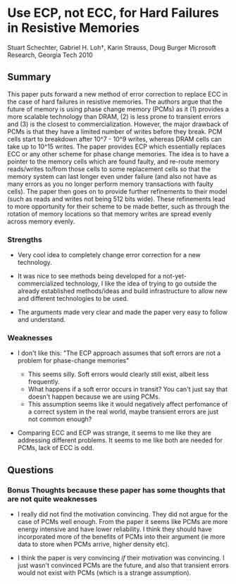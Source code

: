 # Use ECP, not ECC, for Hard Failures in Resistive Memories

Stuart Schechter, Gabriel H. Loh†, Karin Strauss, Doug Burger
Microsoft Research, Georgia Tech
2010

## Summary

This paper puts forward a new method of error correction to replace ECC in the case of hard failures in resistive memories. The authors argue that the future of memory is using phase change memory (PCMs) as it (1) provides a more scalable technology than DRAM, (2) is less prone to transient errors and (3) is the closest to commercialization. However, the major drawback of PCMs is that they have a limited number of writes before they break. PCM cells start to breakdown after 10^7 - 10^9 writes, whereas DRAM cells can take up to 10^15 writes. The paper provides ECP which essentially replaces ECC or any other scheme for phase change memories. The idea is to have a pointer to the memory cells which are found faulty, and re-route memory reads/writes to/from those cells to some replacement cells so that the memory system can last longer even under failure (and also not have as many errors as you no longer perform memory transactions with faulty cells). The paper then goes on to provide further refinements to their model (such as reads and writes not being 512 bits wide). These refinements lead to more opportunity for their scheme to be made better, such as through the rotation of memory locations so that memory writes are spread evenly across memory evenly.

### Strengths

- Very cool idea to completely change error correction for a new technology.

- It was nice to see methods being developed for a not-yet-commercialized technology, I like the idea of trying to go outside the already established methods/ideas and build infrastructure to allow new and different technologies to be used.

- The arguments made very clear and made the paper very easy to follow and understand.

### Weaknesses

- I don't like this: "The ECP approach assumes that soft errors are not a problem for phase-change memories"
    - This seems silly. Soft errors would clearly still exist, albeit less frequently. 
    - What happens if a soft error occurs in transit? You can't just say that doesn't happen because we are using PCMs.
    - This assumption seems like it would negatively affect perfomance of a correct system in the real world, maybe transient errors are just not common enough?

- Comparing ECC and ECP was strange, it seems to me like they are addressing different problems. It seems to me like both are needed for PCMs, lack of ECC is odd.

## Questions

### Bonus Thoughts because these paper has some thoughts that are not quite weaknesses

- I really did not find the motivation convincing. They did not argue for the case of PCMs well enough. From the paper it seems like PCMs are more energy intensive and have lower reliability. I think they should have incorporated more of the benefits of PCMs into their argument (ie more data to store when PCMs arrive, higher density etc).

- I think the paper is very convincing _if_ their motivation was convincing. I just wasn't convinced PCMs are the future, and also that transient errors would not exist with PCMs (which is a strange assumption).
